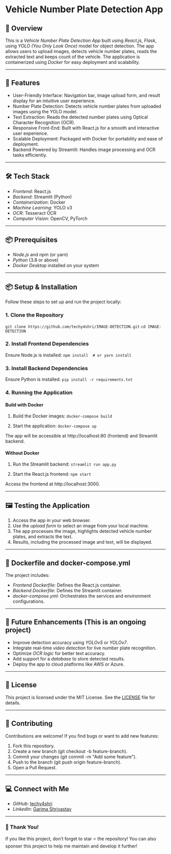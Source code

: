 # Vehicle Number Plate Detection App

## 🚀 Overview
This is a *Vehicle Number Plate Detection App* built using *React.js*, *Flask*, using *YOLO (You Only Look Once)* model for object detection. The app allows users to upload images, detects vehicle number plates, reads the extracted text and keeps count of the vehicle. The application is containerized using *Docker* for easy deployment and scalability.

---

## 🎯 Features
- User-Friendly Interface: Navigation bar, image upload form, and result display for an intuitive user experience.
- Number Plate Detection: Detects vehicle number plates from uploaded images using the YOLO model.
- Text Extraction: Reads the detected number plates using Optical Character Recognition (OCR).
- Responsive Front-End: Built with React.js for a smooth and interactive user experience.
- Scalable Deployment: Packaged with Docker for portability and ease of deployment.
- Backend Powered by Streamlit: Handles image processing and OCR tasks efficiently.

---

## 🛠 Tech Stack
- *Frontend*: React.js
- *Backend*: Streamlit (Python)
- *Containerization*: Docker
- *Machine Learning*: YOLO v3
- *OCR*: Tesseract OCR
- *Computer Vision*: OpenCV, PyTorch

---

## 📦 Prerequisites
- *Node.js* and npm (or yarn)
- *Python* (3.8 or above)
- *Docker Desktop* installed on your system

---

## 📦 Setup & Installation
Follow these steps to set up and run the project locally:

### 1. Clone the Repository
`git clone https://github.com/techy4shri/IMAGE-DETECTION.git`
`cd IMAGE-DETECTION`


### 2. Install Frontend Dependencies
Ensure Node.js is installed:
`npm install  # or yarn install`


### 3. Install Backend Dependencies
Ensure Python is installed:
`pip install -r requirements.txt`


### 4. Running the Application
#### Build with Docker
1. Build the Docker images:
`docker-compose build`

2. Start the application:
`docker-compose up`

The app will be accessible at http://localhost:80 (frontend) and Streamlit backend.

#### Without Docker
1. Run the Streamlit backend:
`streamlit run app.py`

2. Start the React.js frontend:
`npm start`

Access the frontend at http://localhost:3000.

---

## 🖼 Testing the Application
1. Access the app in your web browser.
2. Use the *upload form* to select an image from your local machine.
3. The app processes the image, highlights detected vehicle number plates, and extracts the text.
4. Results, including the processed image and text, will be displayed.

---

## 📄 Dockerfile and docker-compose.yml
The project includes:
- *Frontend Dockerfile*: Defines the React.js container.
- *Backend Dockerfile*: Defines the Streamlit container.
- *docker-compose.yml*: Orchestrates the services and environment configurations.

---

## 🤖 Future Enhancements (This is an ongoing project)
- Improve detection accuracy using *YOLOv5* or *YOLOv7*.
- Integrate real-time *video detection* for live number plate recognition.
- Optimize *OCR logic* for better text accuracy.
- Add support for a *database* to store detected results.
- Deploy the app to cloud platforms like AWS or Azure.

---

## 📜 License
This project is licensed under the MIT License. See the [LICENSE](LICENSE) file for details.

---

## 🤝 Contributing
Contributions are welcome! If you find bugs or want to add new features:
1. Fork this repository.
2. Create a new branch (git checkout -b feature-branch).
3. Commit your changes (git commit -m "Add some feature").
4. Push to the branch (git push origin feature-branch).
5. Open a Pull Request.

---

## 💻 Connect with Me
- *GitHub*: [techy4shri](https://github.com/techy4shri)
- *LinkedIn*: [Garima Shrivastav](https://linkedin.com/in/garima-shrivastav/)

---

### 🎉 Thank You!
If you like this project, don’t forget to star ⭐ the repository!
You can also sponser this project to help me maintain and develop it further!
